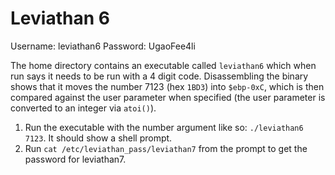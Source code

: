 # Leviathan 6

Username: leviathan6
Password: UgaoFee4li

The home directory contains an executable called `leviathan6` which when run says it needs to be run with a 4 digit code. Disassembling the binary shows that it moves the number 7123 (hex `1BD3`) into `$ebp-0xC`, which is then compared against the user parameter when specified (the user parameter is converted to an integer via `atoi()`).

1. Run the executable with the number argument like so: `./leviathan6 7123`. It should show a shell prompt.
2. Run `cat /etc/leviathan_pass/leviathan7` from the prompt to get the password for leviathan7.